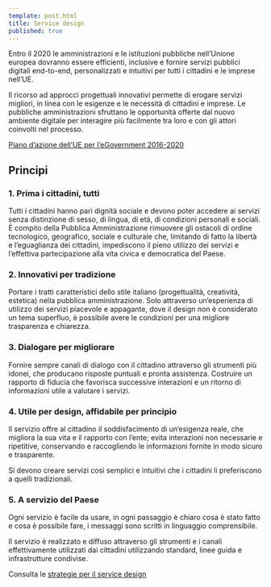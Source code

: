 ```yaml
---
template: post.html
title: Service design
published: true
---
```


Entro il 2020 le amministrazioni e le istituzioni pubbliche nell’Unione europea dovranno essere efficienti, inclusive e fornire servizi pubblici digitali end-to-end, personalizzati e intuitivi per tutti i cittadini e le imprese nell’UE.

Il ricorso ad approcci progettuali innovativi permette di erogare servizi migliori, in linea con le esigenze e le necessità di cittadini e imprese.
Le pubbliche amministrazioni sfruttano le opportunità offerte dal nuovo ambiente digitale per interagire più facilmente tra loro e
con gli attori coinvolti nel processo.

[Piano d’azione dell’UE per l’eGovernment 2016-2020](http://eur-lex.europa.eu/legal-content/IT/TXT/HTML/?uri=CELEX:52016DC0179&from=IT)

## Principi

### 1. <span id="prima-i-cittadini">Prima i cittadini, tutti</span>
<!-- <img src="images/playbook/icoPS001.svg" alt="" class="ico-playbookservizi"> -->

Tutti i cittadini hanno pari dignità sociale e devono poter accedere ai servizi senza distinzione di sesso, di lingua, di età, di condizioni personali e sociali. È compito della Pubblica Amministrazione rimuovere gli ostacoli di ordine tecnologico, geografico,
sociale e culturale che, limitando di fatto la libertà e l’eguaglianza dei cittadini, impediscono il pieno utilizzo dei servizi e l’effettiva partecipazione alla vita civica e democratica del Paese.

### 2. <span id="innovativi-per-tradizione">Innovativi per tradizione</span>
<!-- <img src="images/playbook/icoPS002.svg" alt="" class="ico-playbookservizi"> -->

Portare i tratti caratteristici dello stile italiano (progettualità, creatività, estetica) nella pubblica amministrazione. Solo attraverso un’esperienza di utilizzo dei servizi piacevole e appagante, dove il design non è considerato un tema superfluo,
è possibile avere le condizioni per una migliore trasparenza e chiarezza.

### 3. <span id="dialogare-per-migliorare">Dialogare per migliorare</span>
<!-- <img src="images/playbook/icoPS003.svg" alt="" class="ico-playbookservizi"> -->

Fornire sempre canali di dialogo con il cittadino attraverso gli strumenti più idonei, che producano risposte puntuali e pronta assistenza. Costruire un rapporto di fiducia che favorisca successive interazioni e un ritorno di informazioni utile a valutare
i servizi.

### 4. <span id="utile-e-affidabile">Utile per design, affidabile per principio</span>
<!-- <img src="images/playbook/icoPS004.svg" alt="" class="ico-playbookservizi"> -->

Il servizio offre al cittadino il soddisfacimento di un’esigenza reale, che migliora la sua vita e il rapporto con l’ente; evita interazioni non necessarie e ripetitive, conservando e raccogliendo le informazioni fornite in modo sicuro e trasparente.

Si devono creare servizi così semplici e intuitivi che i cittadini li preferiscono a quelli tradizionali.

### 5. <span id="a-servizio-paese">A servizio del Paese</span>
<!-- <img src="images/playbook/icoPS005.svg" alt="" class="ico-playbookservizi"> -->

Ogni servizio è facile da usare, in ogni passaggio è chiaro cosa è stato fatto e cosa è possibile fare, i messaggi sono scritti in linguaggio comprensibile.

Il servizio è realizzato e diffuso attraverso gli strumenti e i canali effettivamente utilizzati
dai cittadini utilizzando standard, linee guida e infrastrutture condivise.

Consulta le [strategie per il service design](/linee-guida/service-design)
